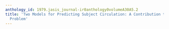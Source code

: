 ```yaml
---
anthology_id: 1979.jasis_journal-ir0anthology0volumeA30A5.2
title: 'Two Models for Predicting Subject Circulation: A Contribution to the Allocation
  Problem'
---
```

